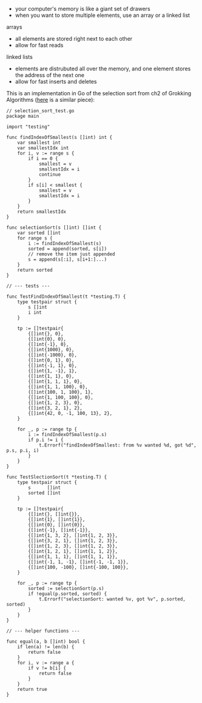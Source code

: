 * your computer's memory is like a giant set of drawers
* when you want to store multiple elements, use an array or a linked list

arrays

* all elements are stored right next to each other
* allow for fast reads

linked lists

* elements are distrubuted all over the memory, and one element stores the address of the next one
* allow for fast inserts and deletes

This is an implementation in Go of the selection sort from ch2 of Grokking Algorithms ([here](https://github.com/jonatasbaldin/grokking-algorithms-golang/blob/master/ch2/selection_sort_test.go) is a similar piece):

```
// selection_sort_test.go
package main

import "testing"

func findIndexOfSmallest(s []int) int {
	var smallest int
	var smallestIdx int
	for i, v := range s {
		if i == 0 {
			smallest = v
			smallestIdx = i
			continue
		}
		if s[i] < smallest {
			smallest = v
			smallestIdx = i
		}
	}
	return smallestIdx
}

func selectionSort(s []int) []int {
	var sorted []int
	for range s {
		i := findIndexOfSmallest(s)
		sorted = append(sorted, s[i])
		// remove the item just appended
		s = append(s[:i], s[i+1:]...)
	}
	return sorted
}

// --- tests ---

func TestFindIndexOfSmallest(t *testing.T) {
	type testpair struct {
		s []int
		i int
	}

	tp := []testpair{
		{[]int{}, 0},
		{[]int{0}, 0},
		{[]int{-1}, 0},
		{[]int{1000}, 0},
		{[]int{-1000}, 0},
		{[]int{0, 1}, 0},
		{[]int{-1, 1}, 0},
		{[]int{1, -1}, 1},
		{[]int{1, 1}, 0},
		{[]int{1, 1, 1}, 0},
		{[]int{1, 1, 100}, 0},
		{[]int{100, 1, 100}, 1},
		{[]int{1, 100, 100}, 0},
		{[]int{1, 2, 3}, 0},
		{[]int{3, 2, 1}, 2},
		{[]int{42, 0, -1, 100, 13}, 2},
	}

	for _, p := range tp {
		i := findIndexOfSmallest(p.s)
		if p.i != i {
			t.Errorf("findIndexOfSmallest: from %v wanted %d, got %d", p.s, p.i, i)
		}
	}
}

func TestSlectionSort(t *testing.T) {
	type testpair struct {
		s      []int
		sorted []int
	}

	tp := []testpair{
		{[]int{}, []int{}},
		{[]int{1}, []int{1}},
		{[]int{0}, []int{0}},
		{[]int{-1}, []int{-1}},
		{[]int{1, 3, 2}, []int{1, 2, 3}},
		{[]int{3, 2, 1}, []int{1, 2, 3}},
		{[]int{1, 2, 3}, []int{1, 2, 3}},
		{[]int{1, 2, 1}, []int{1, 1, 2}},
		{[]int{1, 1, 1}, []int{1, 1, 1}},
		{[]int{-1, 1, -1}, []int{-1, -1, 1}},
		{[]int{100, -100}, []int{-100, 100}},
	}

	for _, p := range tp {
		sorted := selectionSort(p.s)
		if !egual(p.sorted, sorted) {
			t.Errorf("selectionSort: wanted %v, got %v", p.sorted, sorted)
		}
	}
}

// --- helper functions ---

func egual(a, b []int) bool {
	if len(a) != len(b) {
		return false
	}
	for i, v := range a {
		if v != b[i] {
			return false
		}
	}
	return true
}
```
